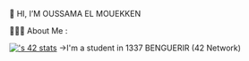 
  
  👋 HI, I’M OUSSAMA EL MOUEKKEN 


👨🏻‍💻  About Me :

  [![<oel-moue>'s 42 stats](https://badge.mediaplus.ma/darkblue/<oel-moue>)](https://github.com/oakoudad/badge42)
  ->I'm a student in 1337 BENGUERIR (42 Network)
  
